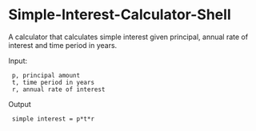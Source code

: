 # Simple-Interest-Calculator-Shell
A calculator that calculates simple interest given principal, annual rate of interest and time period in years.

Input:

     p, principal amount
     t, time period in years
     r, annual rate of interest
     
Output

     simple interest = p*t*r
